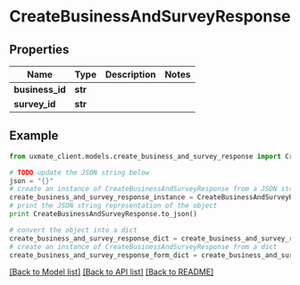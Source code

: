 # CreateBusinessAndSurveyResponse


## Properties
Name | Type | Description | Notes
------------ | ------------- | ------------- | -------------
**business_id** | **str** |  | 
**survey_id** | **str** |  | 

## Example

```python
from uxmate_client.models.create_business_and_survey_response import CreateBusinessAndSurveyResponse

# TODO update the JSON string below
json = "{}"
# create an instance of CreateBusinessAndSurveyResponse from a JSON string
create_business_and_survey_response_instance = CreateBusinessAndSurveyResponse.from_json(json)
# print the JSON string representation of the object
print CreateBusinessAndSurveyResponse.to_json()

# convert the object into a dict
create_business_and_survey_response_dict = create_business_and_survey_response_instance.to_dict()
# create an instance of CreateBusinessAndSurveyResponse from a dict
create_business_and_survey_response_form_dict = create_business_and_survey_response.from_dict(create_business_and_survey_response_dict)
```
[[Back to Model list]](../README.md#documentation-for-models) [[Back to API list]](../README.md#documentation-for-api-endpoints) [[Back to README]](../README.md)


